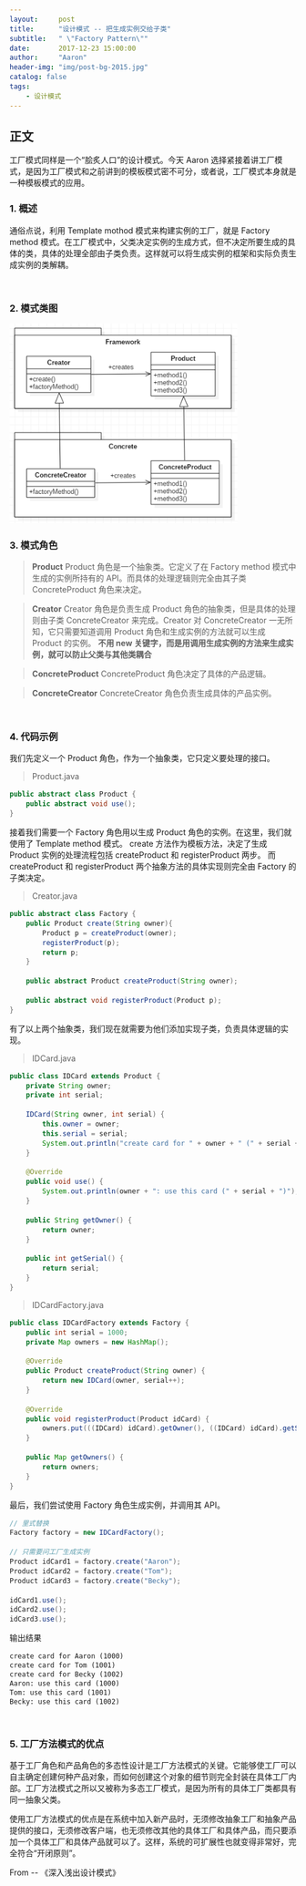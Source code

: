 ```yaml
---
layout:     post
title:      "设计模式 -- 把生成实例交给子类"
subtitle:   " \"Factory Pattern\""
date:       2017-12-23 15:00:00
author:     "Aaron"
header-img: "img/post-bg-2015.jpg"
catalog: false
tags:
    - 设计模式
---
```


## 正文

工厂模式同样是一个“脍炙人口”的设计模式。今天 Aaron 选择紧接着讲工厂模式，是因为工厂模式和之前讲到的模板模式密不可分，或者说，工厂模式本身就是一种模板模式的应用。

### 1. 概述
通俗点说，利用 Template mothod 模式来构建实例的工厂，就是 Factory method 模式。在工厂模式中，父类决定实例的生成方式，但不决定所要生成的具体的类，具体的处理全部由子类负责。这样就可以将生成实例的框架和实际负责生成实例的类解耦。

<br />

### 2. 模式类图

<img class="shadow" src="/img/in-post/factorypattern/factory-1.png" width="400">
<br />

### 3. 模式角色

> **Product**
Product 角色是一个抽象类。它定义了在 Factory method 模式中生成的实例所持有的 API。而具体的处理逻辑则完全由其子类 ConcreteProduct 角色来决定。

> **Creator**
Creator 角色是负责生成 Product 角色的抽象类，但是具体的处理则由子类 ConcreteCreator 来完成。Creator 对 ConcreteCreator 一无所知，它只需要知道调用 Product 角色和生成实例的方法就可以生成 Product 的实例。
**不用 new 关键字，而是用调用生成实例的方法来生成实例，就可以防止父类与其他类耦合**

> **ConcreteProduct**
ConcreteProduct 角色决定了具体的产品逻辑。

> **ConcreteCreator**
ConcreteCreator 角色负责生成具体的产品实例。

<br />

### 4. 代码示例

我们先定义一个 Product 角色，作为一个抽象类，它只定义要处理的接口。

> Product.java

```java
public abstract class Product {
    public abstract void use();
}
```

接着我们需要一个 Factory 角色用以生成 Product 角色的实例。在这里，我们就使用了 Template method 模式。 create 方法作为模板方法，决定了生成 Product 实例的处理流程包括 createProduct 和 registerProduct 两步。
而 createProduct 和 registerProduct 两个抽象方法的具体实现则完全由 Factory 的子类决定。

> Creator.java

```java
public abstract class Factory {
    public Product create(String owner){
        Product p = createProduct(owner);
        registerProduct(p);
        return p;
    }

    public abstract Product createProduct(String owner);

    public abstract void registerProduct(Product p);
}
```

有了以上两个抽象类，我们现在就需要为他们添加实现子类，负责具体逻辑的实现。

> IDCard.java

```java
public class IDCard extends Product {
    private String owner;
    private int serial;

    IDCard(String owner, int serial) {
        this.owner = owner;
        this.serial = serial;
        System.out.println("create card for " + owner + " (" + serial + ")");
    }

    @Override
    public void use() {
        System.out.println(owner + ": use this card (" + serial + ")");
    }

    public String getOwner() {
        return owner;
    }

    public int getSerial() {
        return serial;
    }
}
```

> IDCardFactory.java

```java
public class IDCardFactory extends Factory {
    public int serial = 1000;
    private Map owners = new HashMap();

    @Override
    public Product createProduct(String owner) {
        return new IDCard(owner, serial++);
    }

    @Override
    public void registerProduct(Product idCard) {
        owners.put(((IDCard) idCard).getOwner(), ((IDCard) idCard).getSerial());
    }

    public Map getOwners() {
        return owners;
    }
}
```

最后，我们尝试使用 Factory 角色生成实例，并调用其 API。
```java
// 里式替换
Factory factory = new IDCardFactory();

// 只需要问工厂生成实例
Product idCard1 = factory.create("Aaron");
Product idCard2 = factory.create("Tom");
Product idCard3 = factory.create("Becky");

idCard1.use();
idCard2.use();
idCard3.use();
```

输出结果
```
create card for Aaron (1000)
create card for Tom (1001)
create card for Becky (1002)
Aaron: use this card (1000)
Tom: use this card (1001)
Becky: use this card (1002)
```

<br />

### 5. 工厂方法模式的优点

基于工厂角色和产品角色的多态性设计是工厂方法模式的关键。它能够使工厂可以自主确定创建何种产品对象，而如何创建这个对象的细节则完全封装在具体工厂内部。工厂方法模式之所以又被称为多态工厂模式，是因为所有的具体工厂类都具有同一抽象父类。

使用工厂方法模式的优点是在系统中加入新产品时，无须修改抽象工厂和抽象产品提供的接口，无须修改客户端，也无须修改其他的具体工厂和具体产品，而只要添加一个具体工厂和具体产品就可以了。这样，系统的可扩展性也就变得非常好，完全符合“开闭原则”。

From -- 《深入浅出设计模式》


